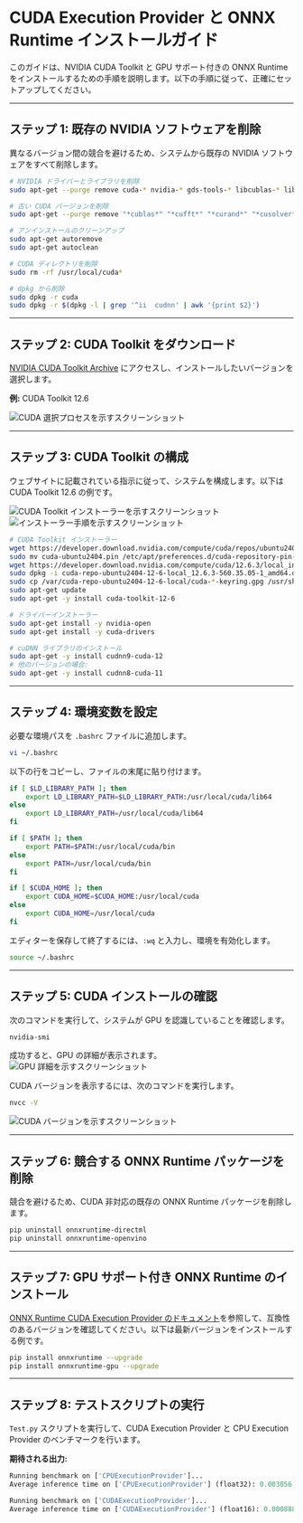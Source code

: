 # CUDA Execution Provider と ONNX Runtime インストールガイド

このガイドは、NVIDIA CUDA Toolkit と GPU サポート付きの ONNX Runtime をインストールするための手順を説明します。以下の手順に従って、正確にセットアップしてください。

---

## ステップ 1: 既存の NVIDIA ソフトウェアを削除

異なるバージョン間の競合を避けるため、システムから既存の NVIDIA ソフトウェアをすべて削除します。

```bash
# NVIDIA ドライバーとライブラリを削除
sudo apt-get --purge remove cuda-* nvidia-* gds-tools-* libcublas-* libcufft-* libcufile-* libcurand-* libcusolver-* libcusparse-* libnpp-* libnvidia-* libnvjitlink-* libnvjpeg-* nsight* nvidia-* libnvidia-* libcudnn*

# 古い CUDA バージョンを削除
sudo apt-get --purge remove "*cublas*" "*cufft*" "*curand*" "*cusolver*" "*cusparse*" "*npp*" "*nvjpeg*" "cuda*" "nsight*"

# アンインストールのクリーンアップ
sudo apt-get autoremove
sudo apt-get autoclean

# CUDA ディレクトリを削除
sudo rm -rf /usr/local/cuda*

# dpkg から削除
sudo dpkg -r cuda
sudo dpkg -r $(dpkg -l | grep '^ii  cudnn' | awk '{print $2}')
```

---

## ステップ 2: CUDA Toolkit をダウンロード

[NVIDIA CUDA Toolkit Archive](https://developer.nvidia.com/cuda-toolkit-archive) にアクセスし、インストールしたいバージョンを選択します。

**例:** CUDA Toolkit 12.6

![CUDA 選択プロセスを示すスクリーンショット](https://github.com/DakeQQ/Tutorial-ONNX-Runtime-Execution-Providers/blob/main/screenshots/Screenshot%20from%202025-01-11%2012-02-42.png)

---

## ステップ 3: CUDA Toolkit の構成

ウェブサイトに記載されている指示に従って、システムを構成します。以下は CUDA Toolkit 12.6 の例です。

![CUDA Toolkit インストーラーを示すスクリーンショット](https://github.com/DakeQQ/Tutorial-ONNX-Runtime-Execution-Providers/blob/main/screenshots/Screenshot%20from%202025-01-11%2012-03-17.png)
![インストーラー手順を示すスクリーンショット](https://github.com/DakeQQ/Tutorial-ONNX-Runtime-Execution-Providers/blob/main/screenshots/Screenshot%20from%202025-01-11%2012-03-35.png)

```bash
# CUDA Toolkit インストーラー
wget https://developer.download.nvidia.com/compute/cuda/repos/ubuntu2404/x86_64/cuda-ubuntu2404.pin
sudo mv cuda-ubuntu2404.pin /etc/apt/preferences.d/cuda-repository-pin-600
wget https://developer.download.nvidia.com/compute/cuda/12.6.3/local_installers/cuda-repo-ubuntu2404-12-6-local_12.6.3-560.35.05-1_amd64.deb
sudo dpkg -i cuda-repo-ubuntu2404-12-6-local_12.6.3-560.35.05-1_amd64.deb
sudo cp /var/cuda-repo-ubuntu2404-12-6-local/cuda-*-keyring.gpg /usr/share/keyrings/
sudo apt-get update
sudo apt-get -y install cuda-toolkit-12-6

# ドライバーインストーラー
sudo apt-get install -y nvidia-open
sudo apt-get install -y cuda-drivers

# cuDNN ライブラリのインストール
sudo apt-get -y install cudnn9-cuda-12
# 他のバージョンの場合:
sudo apt-get -y install cudnn8-cuda-11
```

---

## ステップ 4: 環境変数を設定

必要な環境パスを `.bashrc` ファイルに追加します。

```bash
vi ~/.bashrc
```

以下の行をコピーし、ファイルの末尾に貼り付けます。

```bash
if [ $LD_LIBRARY_PATH ]; then
    export LD_LIBRARY_PATH=$LD_LIBRARY_PATH:/usr/local/cuda/lib64
else
    export LD_LIBRARY_PATH=/usr/local/cuda/lib64
fi

if [ $PATH ]; then
    export PATH=$PATH:/usr/local/cuda/bin
else
    export PATH=/usr/local/cuda/bin
fi

if [ $CUDA_HOME ]; then
    export CUDA_HOME=$CUDA_HOME:/usr/local/cuda
else
    export CUDA_HOME=/usr/local/cuda
fi
```

エディターを保存して終了するには、`:wq` と入力し、環境を有効化します。

```bash
source ~/.bashrc
```

---

## ステップ 5: CUDA インストールの確認

次のコマンドを実行して、システムが GPU を認識していることを確認します。

```bash
nvidia-smi
```

成功すると、GPU の詳細が表示されます。
![GPU 詳細を示すスクリーンショット](https://github.com/DakeQQ/Tutorial-ONNX-Runtime-Execution-Providers/blob/main/screenshots/Screenshot%20from%202025-01-11%2012-27-47.png)

CUDA バージョンを表示するには、次のコマンドを実行します。

```bash
nvcc -V
```

![CUDA バージョンを示すスクリーンショット](https://github.com/DakeQQ/Tutorial-ONNX-Runtime-Execution-Providers/blob/main/screenshots/Screenshot%20from%202025-01-11%2012-27-26.png)

---

## ステップ 6: 競合する ONNX Runtime パッケージを削除

競合を避けるため、CUDA 非対応の既存の ONNX Runtime パッケージを削除します。

```bash
pip uninstall onnxruntime-directml
pip uninstall onnxruntime-openvino
```

---

## ステップ 7: GPU サポート付き ONNX Runtime のインストール

[ONNX Runtime CUDA Execution Provider のドキュメント](https://onnxruntime.ai/docs/execution-providers/CUDA-ExecutionProvider.html)を参照して、互換性のあるバージョンを確認してください。以下は最新バージョンをインストールする例です。

```bash
pip install onnxruntime --upgrade
pip install onnxruntime-gpu --upgrade
```

---

## ステップ 8: テストスクリプトの実行

`Test.py` スクリプトを実行して、CUDA Execution Provider と CPU Execution Provider のベンチマークを行います。

**期待される出力:**

```python
Running benchmark on ['CPUExecutionProvider']...
Average inference time on ['CPUExecutionProvider'] (float32): 0.003056 seconds per batch

Running benchmark on ['CUDAExecutionProvider']...
Average inference time on ['CUDAExecutionProvider'] (float16): 0.000888 seconds per batch
```


